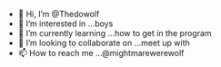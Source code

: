 - 👋 Hi, I’m @Thedowolf
- 👀 I’m interested in ...boys 
- 🌱 I’m currently learning ...how to get in the program 
- 💞️ I’m looking to collaborate on ...meet up with 
- 📫 How to reach me ...@mightmarewerewolf
<!---
Thedowolf/Thedowolf is a ✨ special ✨ repository because its `README.md` (this file) appears on your GitHub profile.
You can click the Preview link to take a look at your changes.
--->

